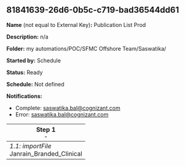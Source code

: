 ## 81841639-26d6-0b5c-c719-bad36544dd61

**Name** (not equal to External Key)**:** Publication List Prod

**Description:** n/a

**Folder:** my automations/POC/SFMC Offshore Team/Saswatika/

**Started by:** Schedule

**Status:** Ready

**Schedule:** Not defined

**Notifications:**

* Complete: saswatika.bal@cognizant.com
* Error: saswatika.bal@cognizant.com

| Step 1<br>_<small>-</small>_ |
| --- |
| _1.1: importFile_<br>Janrain_Branded_Clinical |
